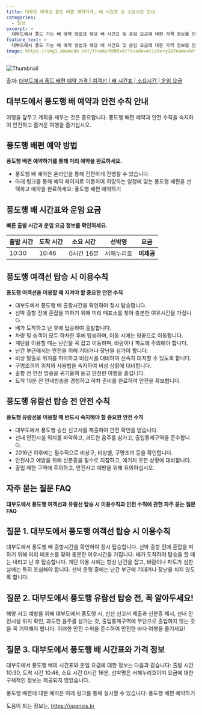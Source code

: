 ```yaml
---
title: 대부도 여객선 풍도 배편 예약가격, 배 시간표 및 소요시간 안내
categories:
  - 일상
excerpt: >
  대부도에서 풍도 가는 배 예약 방법과 해당 배 시간표 및 운임 요금에 대한 가격 정보를 안내 드리겠습니다. 안전하고 재밋는 풍도행 여행을 위해 아래 정보 참고하시기 바랍니다. 풍도행 배편 예약하기 👈 클릭대부도에서 풍도행 배 시간표출발 시간도착 시간소요 시간선박명요금10:3010:460시간 16분서해누리호.원풍도행 배편 예약하기 👈 클릭대부도에서 풍도행 여객선 탑승 시 이용수칙대부도에서 풍도행 여객선을 이용할 때 반드시 숙지해야 할 중요한 안전 수칙을 소개합니다. 중요한 내용 1) 대부도에서 풍도행 배 출항시간을 확인하여 정시 탑승합니다. 2) 선박 출항 전에 혼잡을 피하기 위해 미리 매표소를 찾아 충분한 여유시간을 가집니다. 3) 배가 도착하고 난 후에 탑승하여 출발합니다. 4) 차량 및 승객이 모두 ..
feature_text: >
  대부도에서 풍도 가는 배 예약 방법과 해당 배 시간표 및 운임 요금에 대한 가격 정보를 안내 드리겠습니다. 안전하고 재밋는 풍도행 여행을 위해 아래 정보 참고하시기 바랍니다. 풍도행 배편 예약하기 👈 클릭대부도에서 풍도행 배 시간표출발 시간도착 시간소요 시간선박명요금10:3010:460시간 16분서해누리호.원풍도행 배편 예약하기 👈 클릭대부도에서 풍도행 여객선 탑승 시 이용수칙대부도에서 풍도행 여객선을 이용할 때 반드시 숙지해야 할 중요한 안전 수칙을 소개합니다. 중요한 내용 1) 대부도에서 풍도행 배 출항시간을 확인하여 정시 탑승합니다. 2) 선박 출항 전에 혼잡을 피하기 위해 미리 매표소를 찾아 충분한 여유시간을 가집니다. 3) 배가 도착하고 난 후에 탑승하여 출발합니다. 4) 차량 및 승객이 모두 ..
image: https://img1.daumcdn.net/thumb/R800x0/?scode=mtistory2&fname=https%3A%2F%2Fblog.kakaocdn.net%2Fdn%2FcOcu0F%2FbtsHCSlmnUY%2F5OsytGNkJL2OIo68LFuDCK%2Fimg.webp
---
```


![Thumbnail](https://img1.daumcdn.net/thumb/R800x0/?scode=mtistory2&fname=https%3A%2F%2Fblog.kakaocdn.net%2Fdn%2FcOcu0F%2FbtsHCSlmnUY%2F5OsytGNkJL2OIo68LFuDCK%2Fimg.webp)

<p>출처: <a href="https://opensis.kr/entry/%EB%8C%80%EB%B6%80%EB%8F%84%EC%97%90%EC%84%9C-%ED%92%8D%EB%8F%84-%EB%B0%B0%ED%8E%B8-%EC%98%88%EC%95%BD-%EA%B0%80%EA%B2%A9-%EC%97%AC%EA%B0%9D%EC%84%A0-%EB%B0%B0-%EC%8B%9C%EA%B0%84%ED%91%9C-%EC%86%8C%EC%9A%94%EC%8B%9C%EA%B0%84-%EC%9A%B4%EC%9E%84-%EC%9A%94%EA%B8%88" rel="dofollow">대부도에서 풍도 배편 예약 가격 | 여객선 | 배 시간표 | 소요시간 | 운임 요금</a> </p>

## 대부도에서 풍도행 배 예약과 안전 수칙 안내



여행을 앞두고 계획을 세우는 것은 중요합니다. 풍도행 배편 예약과 안전 수칙을 숙지하여 안전하고 즐거운 여행을 즐기십시오.



## 풍도행 배편 예약 방법

**풍도행 배편 예약하기를 통해 미리 예약을 완료하세요.**

  * 풍도행 배 예약은 온라인을 통해 간편하게 진행할 수 있습니다.
  * 아래 링크를 통해 예약 페이지로 이동하여 희망하는 일정에 맞는 풍도행 배편을 선택하고 예약을 완료하세요: 풍도행 배편 예약하기



## 풍도행 배 시간표와 운임 요금

**빠른 출발 시간과 운임 요금 정보를 확인하세요.**

출발 시간 | 도착 시간 | 소요 시간 | 선박명 | 요금  
---|---|---|---|---  
10:30 | 10:46 | 0시간 16분 | 서해누리호 | **미제공**  
  


## 풍도행 여객선 탑승 시 이용수칙

**풍도행 여객선을 이용할 때 지켜야 할 중요한 안전 수칙**

  * 대부도에서 풍도행 배 출항시간을 확인하여 정시 탑승합니다.
  * 선박 출항 전에 혼잡을 피하기 위해 미리 매표소를 찾아 충분한 여유시간을 가집니다.
  * 배가 도착하고 난 후에 탑승하여 출발합니다.
  * 차량 및 승객이 모두 하차한 후에 탑승하며, 이동 시에는 양끝으로 이동합니다.
  * 계단을 이용할 때는 난간을 꼭 잡고 이동하며, 바람이나 파도에 주의해야 합니다.
  * 난간 부근에서는 안전을 위해 기대거나 장난을 삼가야 합니다.
  * 비상 탈출로 위치를 파악하고 비상시를 대비하여 신속히 대처할 수 있도록 합니다.
  * 구명조끼의 위치와 사용법을 숙지하여 비상 상황에 대비합니다.
  * 출항 전 안전 방송을 귀기울여 듣고 안전한 여행을 즐깁니다.
  * 도착 10분 전 안내방송을 경청하고 하차 준비를 완료하여 안전을 확보합니다.



## 풍도행 유람선 탑승 전 안전 수칙

**풍도행 유람선을 이용할 때 반드시 숙지해야 할 중요한 안전 수칙**

  * 대부도에서 풍도행 승선 신고서를 제출하여 안전 확인을 받습니다.
  * 선내 안전시설 위치를 파악하고, 과도한 음주를 삼가고, 출입통제구역을 준수합니다.
  * 2016년 이후에는 필수적으로 비상구, 비상벨, 구명조끼 등을 확인합니다.
  * 안전사고 예방을 위해 신분증을 필수로 지참하고, 예기치 못한 상황에 대비합니다.
  * 출입 제한 구역에 주의하고, 안전사고 예방을 위해 유의하십시오.



## 자주 묻는 질문 FAQ

**대부도에서 풍도행 여객선과 유람선 탑승 시 이용수칙과 안전 수칙에 관한 자주 묻는 질문 FAQ**

## 질문 1. 대부도에서 풍도행 여객선 탑승 시 이용수칙

대부도에서 풍도행 배 출항시간을 확인하여 정시 탑승합니다. 선박 출항 전에 혼잡을 피하기 위해 미리 매표소를 찾아 충분한 여유시간을
가집니다. 배가 도착하여 탑승을 할 때는 내리고 난 후 탑승합니다. 계단 이용 시에는 항상 난간을 잡고, 바람이나 파도가 심한 날에는 특히
조심해야 합니다. 선박 운행 중에는 난간 부근에 기대거나 장난을 치지 않도록 합니다.

## 질문 2. 대부도에서 풍도행 유람선 탑승 전, 꼭 알아두세요!

해양 사고 예방을 위해 대부도에서 풍도행 시, 선선 신고서 제출과 신분증 제시, 선내 안전시설 위치 확인, 과도한 음주를 삼가는 것,
출입통제구역에 무단으로 출입하지 않는 것을 꼭 기억해야 합니다. 이러한 안전 수칙을 준수하여 안전한 바다 여행을 즐기세요!

## 질문 3. 대부도에서 풍도행 배 시간표와 가격 정보

대부도에서 풍도행 배의 시간표와 운임 요금에 대한 정보는 다음과 같습니다: 출발 시간 10:30, 도착 시간 10:46, 소요 시간 0시간
16분, 선박명은 서해누리호이며 요금에 대한 구체적인 정보는 제공되지 않았습니다.

풍도행 배편에 대한 예약은 아래 링크를 통해 실시할 수 있습니다: 풍도행 배편 예약하기



 

도움이 되는 정보는, <a href="https://opensis.kr" rel="dofollow">https://opensis.kr</a>


